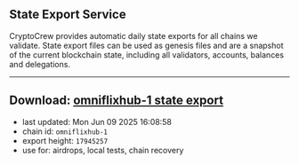 ## State Export Service
CryptoCrew provides automatic daily state exports for all chains we validate. State export files can be used as genesis files and are a snapshot of the current blockchain state, including all validators, accounts, balances and delegations.

---
**Download: [omniflixhub-1 state export](https://dl-eu2.ccvalidators.com/SERVICE/omniflixhub/omniflixhub-1_export_17945257.json)**
---

- last updated: Mon Jun 09 2025 16:08:58
- chain id: `omniflixhub-1`
- export height: `17945257`
- use for: airdrops, local tests, chain recovery

